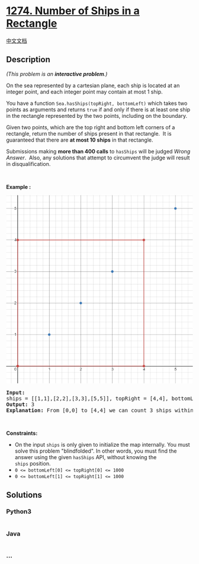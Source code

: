 # [1274. Number of Ships in a Rectangle](https://leetcode.com/problems/number-of-ships-in-a-rectangle)

[中文文档](/solution/1200-1299/1274.Number%20of%20Ships%20in%20a%20Rectangle/README.md)

## Description

<p><em>(This problem is an <strong>interactive problem</strong>.)</em></p>

<p>On the sea represented by a cartesian plane, each ship is located at an integer point, and each integer point may contain at most 1 ship.</p>

<p>You have a function <code>Sea.hasShips(topRight, bottomLeft)</code> which takes two points as arguments and returns <code>true</code> if and only if there is at least one ship in the rectangle represented by the two points, including on the boundary.</p>

<p>Given two points, which are the top right and bottom left corners of a rectangle, return the number of ships present in that rectangle.  It is guaranteed that there are <strong>at most 10 ships</strong> in that rectangle.</p>

<p>Submissions making <strong>more than 400 calls</strong> to <code>hasShips</code> will be judged <em>Wrong Answer</em>.  Also, any solutions that attempt to circumvent the judge will result in disqualification.</p>

<p> </p>
<p><strong>Example :</strong></p>

![](./images/1445_example_1.png)

<pre>
<strong>Input:</strong> 
ships = [[1,1],[2,2],[3,3],[5,5]], topRight = [4,4], bottomLeft = [0,0]
<strong>Output:</strong> 3
<strong>Explanation:</strong> From [0,0] to [4,4] we can count 3 ships within the range.
</pre>

<p> </p>
<p><strong>Constraints:</strong></p>

<ul>
	<li>On the input <code>ships</code> is only given to initialize the map internally. You must solve this problem "blindfolded". In other words, you must find the answer using the given <code>hasShips</code> API, without knowing the <code>ships</code> position.</li>
	<li><code>0 <= bottomLeft[0] <= topRight[0] <= 1000</code></li>
	<li><code>0 <= bottomLeft[1] <= topRight[1] <= 1000</code></li>
</ul>

## Solutions

<!-- tabs:start -->

### **Python3**

```python

```

### **Java**

```java

```

### **...**

```

```

<!-- tabs:end -->
